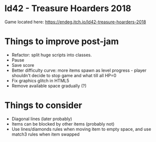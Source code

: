 # ld42 - Treasure Hoarders 2018

Game located here: https://endeg.itch.io/ld42-treasure-hoarders-2018

# Things to improve post-jam
* Refactor: split huge scripts into classes.
* Pause
* Save score
* Better difficulty curve: more items spawn as level progress - player shouldn't decide to stop game and what till all HP=0
* Fix graphics glitch in HTML5 
* Remove available space gradually (?)

# Things to consider
* Diagonal lines (later probably)
* Items can be blocked by other items (probably not)
* Use lines/diamonds rules when moving item to empty space, and use match3 rules when item swapped
